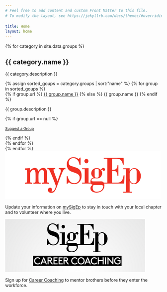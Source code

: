 ```yaml
---
# Feel free to add content and custom Front Matter to this file.
# To modify the layout, see https://jekyllrb.com/docs/themes/#overriding-theme-defaults

title: Home
layout: home
---
```


<div class="row">
<div class="col-md-8">

{% for category in site.data.groups %}
<h2 class="mb-3">{{ category.name }}</h2>
<p>{{ category.description }}</p>
<div class="row">
{% assign sorted_goups = category.groups | sort:"name" %}
{% for group in sorted_goups %}
<div class="col-md-6">
  <div class="card mb-3">
    <div class="card-header">
      {% if group.url %}
      <a href="{{ group.url }}" class="card-title">{{ group.name }}</a>
      {% else %}
      {{ group.name }}
      {% endif %}
    </div>
    <div class="card-body">
      <p class="mb-0">{{ group.description }}</p>
      {% if group.url == null %}
      <p class="text-end mt-3 mb-0"><small><a href="mailto:contact@sigep.network?subject={{ group.name }}" class="btn btn-sm btn-primary"><i class="fas fa-plus"></i> Suggest a Group</a></small></p>
      {% endif %}
    </div>
  </div>
</div>
{% endfor %}
</div>
{% endfor %}

</div>
<div class="col-md-4">

<div class="card mb-3">
  <a href="https://mysigep.org/"><img src="/assets/images/mysigep.png" alt="mySigep" class="card-img-top" /></a>
  <div class="card-body">
    <p>Update your information on <a href="https://mysigep.org/">mySigEp</a> to stay in touch with your local chapter and to volunteer where you live.</p>
  </div>
</div>

<div class="card mb-3">
  <a href="https://sigep.org/the-sigep-experience/events/career-coaching/"><img src="/assets/images/career-coaching.png" alt="Career Coaching" class="card-img-top" /></a>
  <div class="card-body">
    <p>Sign up for <a href="https://sigep.org/the-sigep-experience/events/career-coaching/">Career Coaching</a> to mentor brothers before they enter the workforce.</p>
  </div>
</div>

</div>
